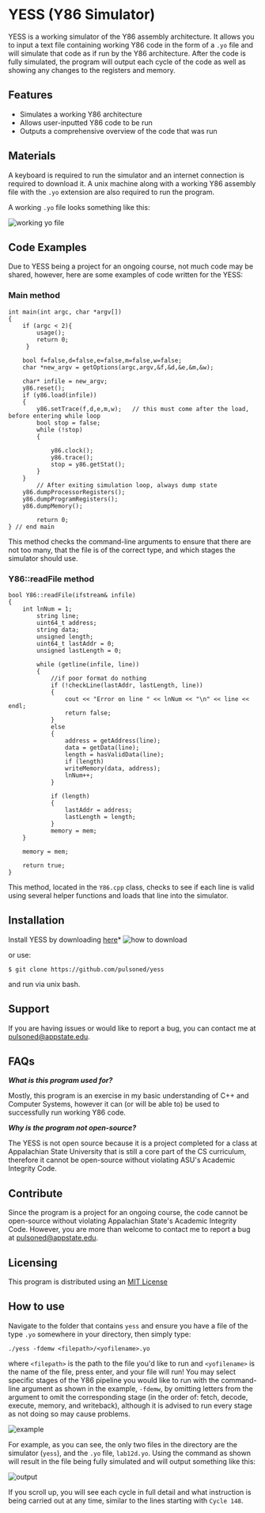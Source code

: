 YESS (Y86 Simulator)
========
 
YESS is a working simulator of the Y86 assembly architecture.  It allows you to input a text file containing working Y86 code in the form of a `.yo` file and will simulate that code as if run by the Y86 architecture. After the code is fully simulated, the program will output each cycle of the code as well as showing any changes to the registers and memory.
 
Features
--------
 
- Simulates a working Y86 architecture
- Allows user-inputted Y86 code to be run
- Outputs a comprehensive overview of the code that was run

Materials
--------
A keyboard is required to run the simulator and an internet connection is required to download it. A unix machine along with a working Y86 assembly file with the `.yo` extension are also required to run the program. 

A working `.yo` file looks something like this:

![working yo file](https://user-images.githubusercontent.com/78573722/116626729-c045ab80-a919-11eb-8660-cca34ef8f061.png)

Code Examples
--------
Due to YESS being a project for an ongoing course, not much code may be shared, however, here are some examples of code written for the YESS:

### Main method

	int main(int argc, char *argv[])
 	{
	 	if (argc < 2){
			usage();
		 	return 0;
		 }
	
		bool f=false,d=false,e=false,m=false,w=false;
		char *new_argv = getOptions(argc,argv,&f,&d,&e,&m,&w);

	 	char* infile = new_argv;
	 	y86.reset();
	 	if (y86.load(infile))
	 	{
		 	y86.setTrace(f,d,e,m,w);   // this must come after the load, before entering while loop
			bool stop = false;
		 	while (!stop)
		 	{

			 	y86.clock();
				y86.trace();
			 	stop = y86.getStat();
		 	}
	 	}
    		// After exiting simulation loop, always dump state
		y86.dumpProcessorRegisters();
		y86.dumpProgramRegisters();
		y86.dumpMemory();

    		return 0;
 	} // end main
 
This method checks the command-line arguments to ensure that there are not too many, that the file is of the correct type, and which stages the simulator should use.

### Y86::readFile method

	bool Y86::readFile(ifstream& infile)
	{
		int lnNum = 1;
    		string line;
    		uint64_t address;
    		string data;
    		unsigned length;
    		uint64_t lastAddr = 0;
    		unsigned lastLength = 0;
    
    		while (getline(infile, line))
    		{
      			//if poor format do nothing
      			if (!checkLine(lastAddr, lastLength, line))
      			{
        			cout << "Error on line " << lnNum << "\n" << line << endl;
        			return false;
      			}
      			else
      			{
        			address = getAddress(line);
        			data = getData(line);
        			length = hasValidData(line);
        			if (length)
         			writeMemory(data, address);
        			lnNum++;
      			}

      			if (length)
      			{
        			lastAddr = address;
       				lastLength = length;
     			}
        		memory = mem;
   		}

		memory = mem;

		return true;
    }

This method, located in the `Y86.cpp` class, checks to see if each line is valid using several helper functions and loads that line into the simulator.

Installation
------------
 
Install YESS by downloading [here](https://github.com/pulsoned/yess)* 
![how to download](https://user-images.githubusercontent.com/78573722/113520422-fb460080-9560-11eb-9a9a-3e1df536f0e2.png)

or use: 

    $ git clone https://github.com/pulsoned/yess

and run via unix bash.
    
Support
-------
 
If you are having issues or would like to report a bug, you can contact me at [pulsoned@appstate.edu](mailto:pulsoned@appstate.edu).

FAQs
-------
***What is this program used for?***

Mostly, this program is an exercise in my basic understanding of C++ and Computer Systems, however it can (or will be able to) be used to successfully run working Y86 code.

***Why is the program not open-source?***

The YESS is not open source because it is a project completed for a class at Appalachian State University that is still a core part of the CS curriculum, therefore it cannot be open-source without violating ASU's Academic Integrity Code.

Contribute
----------
 
Since the program is a project for an ongoing course, the code cannot be open-source without violating Appalachian State's Academic Integrity Code. However, you are more than welcome to contact me to report a bug at [pulsoned@appstate.edu](mailto:pulsoned@appstate.edu).

Licensing
----------

This program is distributed using an [MIT License](https://opensource.org/licenses/MIT)

How to use
-------
 
Navigate to the folder that contains `yess` and ensure you have a file of the type `.yo` somewhere in your directory, then simply type:

    ./yess -fdemw <filepath>/<yofilename>.yo

where `<filepath>` is the path to the file you'd like to run and `<yofilename>` is the name of the file, press enter, and your file will run! You may select specific stages of the Y86 pipeline you would like to run with the command-line argument as shown in the example, `-fdemw`, by omitting letters from the argument to omit the corresponding stage (in the order of: fetch, decode, execute, memory, and writeback), although it is advised to run every stage as not doing so may cause problems.

![example](https://user-images.githubusercontent.com/78573722/116627634-7eb60000-a91b-11eb-8aa8-88152f387d07.png)

For example, as you can see, the only two files in the directory are the simulator (`yess`), and the `.yo` file, `lab12d.yo`. Using the command as shown will result in the file being fully simulated and will output something like this:

![output](https://user-images.githubusercontent.com/78573722/116627822-d5233e80-a91b-11eb-8ded-f955e6a8f3de.png)

If you scroll up, you will see each cycle in full detail and what instruction is being carried out at any time, similar to the lines starting with `Cycle 148`.

